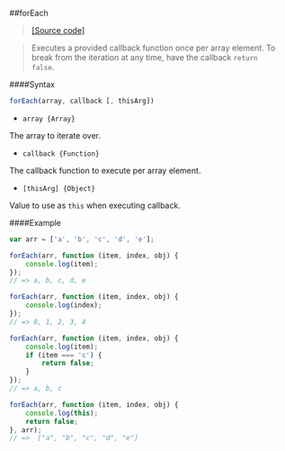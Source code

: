 ##forEach
>[[Source code]](forEach.js)

>Executes a provided callback function once per array element.
>To break from the iteration at any time, have the callback <code>return false</code>.

####Syntax
```js
forEach(array, callback [, thisArg])
```

- <code>array {Array}</code>

The array to iterate over.

- <code>callback {Function}</code>

The callback function to execute per array element.

- <code>[thisArg] {Object}</code>

Value to use as <code>this</code> when executing callback.

####Example
```js
var arr = ['a', 'b', 'c', 'd', 'e'];

forEach(arr, function (item, index, obj) {
    console.log(item);
});
// => a, b, c, d, e

forEach(arr, function (item, index, obj) {
    console.log(index);
});
// => 0, 1, 2, 3, 4

forEach(arr, function (item, index, obj) {
    console.log(item);
    if (item === 'c') {
        return false;
    }
});
// => a, b, c

forEach(arr, function (item, index, obj) {
    console.log(this);
    return false;
}, arr);
// =>  ["a", "b", "c", "d", "e"]
```